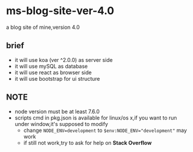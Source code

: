 # ms-blog-site-ver-4.0
a blog site of mine,version 4.0

## brief
*   it will use koa (ver ^2.0.0) as server side
*   it will use mySQL as database
*   it will use react as browser side
*   it will use bootstrap for ui structure

## NOTE
*   node version must be at least 7.6.0
*   scripts cmd in pkg.json is available for linux/os x,if you want to run under window,it's supposed to modify
    *   change `NODE_ENV=development` to `$env:NODE_ENV="development"` may work
    *   if still not work,try to ask for help on **Stack Overflow**

